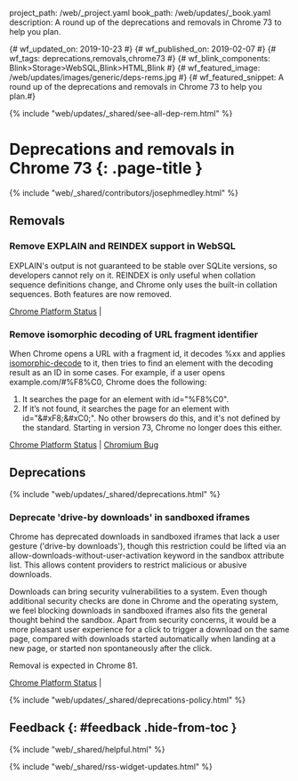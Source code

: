 project_path: /web/_project.yaml
book_path: /web/updates/_book.yaml
description: A round up of the deprecations and removals in Chrome 73 to help you plan.

{# wf_updated_on: 2019-10-23 #}
{# wf_published_on: 2019-02-07 #}
{# wf_tags: deprecations,removals,chrome73 #}
{# wf_blink_components: Blink>Storage>WebSQL,Blink>HTML,Blink #}
{# wf_featured_image: /web/updates/images/generic/deps-rems.jpg #}
{# wf_featured_snippet: A round up of the deprecations and removals in Chrome 73 to help you plan.#}

{% include "web/updates/_shared/see-all-dep-rem.html" %}

# Deprecations and removals in Chrome 73 {: .page-title }

{% include "web/_shared/contributors/josephmedley.html" %}

## Removals

### Remove EXPLAIN and REINDEX support in WebSQL

EXPLAIN's output is not guaranteed to be stable over SQLite versions, so
developers cannot rely on it. REINDEX is only useful when collation sequence
definitions change, and Chrome only uses the built-in collation sequences. Both
features are now removed.

[Chrome Platform Status](https://www.chromestatus.com/feature/5874817249050624) &#124;

### Remove isomorphic decoding of URL fragment identifier

When Chrome opens a URL with a fragment id, it decodes %xx and applies
[isomorphic-decode](https://infra.spec.whatwg.org/#isomorphic-decode) to it,
then tries to find an element with the decoding result as an ID in some cases.
For example, if a user opens example.com/#%F8%C0, Chrome does the following:

1. It searches the page for an element with id="%F8%C0".
1. If it’s not found, it searches the page for an element with id="&amp;#xF8;&amp;#xC0;".
No other browsers do this, and it's not defined by the standard. Starting in
version 73, Chrome no longer does this either.

[Chrome Platform Status](https://www.chromestatus.com/feature/4885685374812160) &#124;
[Chromium Bug](http://crbug.com/845824)


## Deprecations

{% include "web/updates/_shared/deprecations.html" %}

### Deprecate 'drive-by downloads' in sandboxed iframes

Chrome has deprecated downloads in sandboxed iframes that lack a user gesture
('drive-by downloads'), though this restriction could be lifted via an
allow-downloads-without-user-activation keyword in the sandbox attribute list.
This allows content providers to restrict malicious or abusive downloads.


Downloads can bring security vulnerabilities to a system. Even though
additional security checks are done in Chrome and the operating system, we feel
blocking downloads in sandboxed iframes also fits the general thought behind
the sandbox. Apart from security concerns, it would be a more pleasant user
experience for a click to trigger a download on the same page, compared with
downloads started automatically when landing at a new page, or started non
spontaneously after the click.

Removal is expected in Chrome 81.

[Chrome Platform Status](https://www.chromestatus.com/feature/5706745674465280) &#124;

{% include "web/updates/_shared/deprecations-policy.html" %}

## Feedback {: #feedback .hide-from-toc }

{% include "web/_shared/helpful.html" %}

{% include "web/_shared/rss-widget-updates.html" %}
